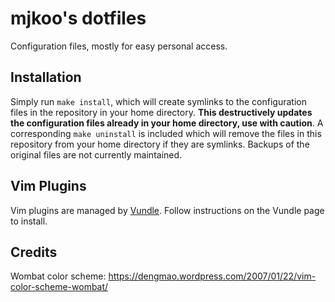 # mjkoo's dotfiles

Configuration files, mostly for easy personal access.

## Installation

Simply run `make install`, which will create symlinks to the configuration files
in the repository in your home directory. **This destructively updates the
configuration files already in your home directory, use with caution**. A
corresponding `make uninstall` is included which will remove the files in this
repository from your home directory if they are symlinks. Backups of the
original files are not currently maintained.

## Vim Plugins

Vim plugins are managed by [Vundle](https://github.com/gmarik/vundle). Follow
instructions on the Vundle page to install.

## Credits

Wombat color scheme: https://dengmao.wordpress.com/2007/01/22/vim-color-scheme-wombat/
